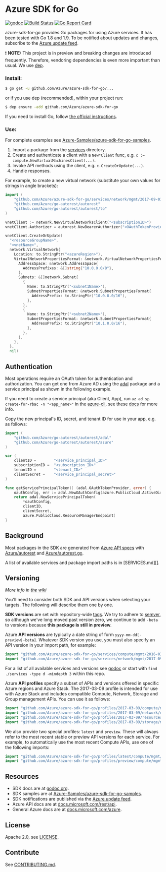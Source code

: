 # Azure SDK for Go

[![godoc](https://godoc.org/github.com/Azure/azure-sdk-for-go?status.svg)](https://godoc.org/github.com/Azure/azure-sdk-for-go) 
[![Build Status](https://travis-ci.org/Azure/azure-sdk-for-go.svg?branch=master)](https://travis-ci.org/Azure/azure-sdk-for-go) 
[![Go Report Card](https://goreportcard.com/badge/github.com/Azure/azure-sdk-for-go)](https://goreportcard.com/report/github.com/Azure/azure-sdk-for-go)

azure-sdk-for-go provides Go packages for using Azure services. It has been
tested with Go 1.8 and 1.9. To be notified about updates and changes, subscribe
to the [Azure update feed][].

:exclamation: **NOTE:** This project is in preview and breaking changes are 
introduced frequently. Therefore, vendoring dependencies is even more
important than usual. We use [dep](https://github.com/golang/dep).

### Install:

```sh
$ go get -u github.com/Azure/azure-sdk-for-go/...
```

or if you use dep (recommended), within your project run:

```sh
$ dep ensure -add github.com/Azure/azure-sdk-for-go
```

If you need to install Go, follow [the official instructions][].

[the official instructions]: https://golang.org/dl/

### Use:

For complete examples see [Azure-Samples/azure-sdk-for-go-samples][samples_repo].

1. Import a package from the [services][services_dir] directory.
1. Create and authenticate a client with a `New*Client` func, e.g.
   `c := compute.NewVirtualMachinesClient(...)`.
1. Invoke API methods using the client, e.g. `c.CreateOrUpdate(...)`.
1. Handle responses.

For example, to create a new virtual network (substitute your own values for
strings in angle brackets):

```go
import (
	"github.com/Azure/azure-sdk-for-go/services/network/mgmt/2017-09-01/network"
	"github.com/Azure/go-autorest/autorest"
	"github.com/Azure/go-autorest/autorest/to"
)

vnetClient := network.NewVirtualNetworksClient("<subscriptionID>")
vnetClient.Authorizer = autorest.NewBearerAuthorizer("<OAuthTokenProvider>")

vnetClient.CreateOrUpdate(
  "<resourceGroupName>",
  "<vnetName>",
  network.VirtualNetwork{
    Location: to.StringPtr("<azureRegion>"),
    VirtualNetworkPropertiesFormat: &network.VirtualNetworkPropertiesFormat{
      AddressSpace: &network.AddressSpace{
        AddressPrefixes: &[]string{"10.0.0.0/8"},
      },
      Subnets: &[]network.Subnet{
        {
          Name: to.StringPtr("<subnet1Name>"),
          SubnetPropertiesFormat: &network.SubnetPropertiesFormat{
            AddressPrefix: to.StringPtr("10.0.0.0/16"),
          },
        },
        {
          Name: to.StringPtr("<subnet2Name>"),
          SubnetPropertiesFormat: &network.SubnetPropertiesFormat{
            AddressPrefix: to.StringPtr("10.1.0.0/16"),
          },
        },
      },
    },
  },
  nil)
```

## Authentication

Most operations require an OAuth token for authentication and authorization.
You can get one from Azure AD using the
[adal](https://github.com/Azure/go-autorest/tree/master/autorest/adal)
package and a service principal as shown in the following example.

If you need to create a service principal (aka Client, App), run
`az ad sp create-for-rbac -n "<app_name>"` 
in the [azure-cli](https://github.com/Azure/azure-cli), see these
[docs](https://docs.microsoft.com/cli/azure/create-an-azure-service-principal-azure-cli?view=azure-cli-latest)
for more info.

Copy the new principal's ID, secret, and tenant ID for use in your app, e.g. as follows:

```go
import (
	"github.com/Azure/go-autorest/autorest/adal"
	"github.com/Azure/go-autorest/autorest/azure"
)

var (
	clientID =        "<service_principal_ID>"
	subscriptionID =  "<subscription_ID>"
	tenantID =        "<tenant_ID>"
	clientSecret =    "<service_principal_secret>"
)

func getServicePrincipalToken() (adal.OAuthTokenProvider, error) {
	oauthConfig, err := adal.NewOAuthConfig(azure.PublicCloud.ActiveDirectoryEndpoint, tenantID)
	return adal.NewServicePrincipalToken(
		*oauthConfig,
		clientID,
		clientSecret,
		azure.PublicCloud.ResourceManagerEndpoint)
}
```

## Background

Most packages in the SDK are generated from [Azure API specs][] with
[Azure/autorest][] and [Azure/autorest.go][].

[Azure API Specs]: https://github.com/Azure/azure-rest-api-specs
[Azure/autorest]: https://github.com/Azure/autorest
[Azure/autorest.go]: https://github.com/Azure/autorest.go

A list of available services and package import paths is in [SERVICES.md][].

## Versioning

*More info in [the wiki](https://github.com/Azure/azure-sdk-for-go/wiki/Versioning)*

You'll need to consider both SDK and API versions when selecting your
targets. The following will describe them one by one.

**SDK versions** are set with repository-wide [tags][]. We try to adhere to
[semver][], so although we've long moved past version zero, we continue to
add `-beta` to versions because **this package is still in preview.**

[tags]: https://github.com/Azure/azure-sdk-for-go/tags
[semver]: https://semver.org

Azure **API versions** are typically a date string of form
`yyyy-mm-dd[-preview|-beta]`. Whatever SDK version you use, you must also
specify an API version in your import path, for example:

```go
import "github.com/Azure/azure-sdk-for-go/services/compute/mgmt/2016-03-01/compute"
import "github.com/Azure/azure-sdk-for-go/services/network/mgmt/2017-09-01/network"
```

For a list of all available services and versions see [godoc][services_godoc]
or start with `find ./services -type d -mindepth 3` within this repo. 

Azure **API profiles** specify a subset of APIs and versions offered in
specific Azure regions and Azure Stack. The 2017-03-09 profile is intended for
use with Azure Stack and includes compatible Compute, Network, Storage and
Group management APIs. You can use it as follows:

```go
import "github.com/Azure/azure-sdk-for-go/profiles/2017-03-09/compute/mgmt/compute"
import "github.com/Azure/azure-sdk-for-go/profiles/2017-03-09/network/mgmt/network"
import "github.com/Azure/azure-sdk-for-go/profiles/2017-03-09/resources/mgmt/..."
import "github.com/Azure/azure-sdk-for-go/profiles/2017-03-09/storage/mgmt/storage"
```

We also provide two special profiles: `latest` and `preview`. These will always
refer to the most recent stable or preview API versions for each service. For
example, to automatically use the most recent Compute APIs, use one of the following
imports:

```go
import "github.com/Azure/azure-sdk-for-go/profiles/latest/compute/mgmt/compute"
import "github.com/Azure/azure-sdk-for-go/profiles/preview/compute/mgmt/compute"
```

## Resources

- SDK docs are at [godoc.org](https://godoc.org/github.com/Azure/azure-sdk-for-go/).
- SDK samples are at [Azure-Samples/azure-sdk-for-go-samples](https://github.com/Azure-Samples/azure-sdk-for-go-samples).
- SDK notifications are published via the [Azure update feed][].
- Azure API docs are at [docs.microsoft.com/rest/api](https://docs.microsoft.com/rest/api/).
- General Azure docs are at [docs.microsoft.com/azure](https://docs.microsoft.com/azure).

## License

Apache 2.0, see [LICENSE][].

## Contribute

See [CONTRIBUTING.md][]. 

[services_dir]: https://github.com/Azure/azure-sdk-for-go/tree/master/services
[samples_repo]: https://github.com/Azure-Samples/azure-sdk-for-go-samples
[Azure update feed]: https://azure.microsoft.com/updates/
[LICENSE]: ./LICENSE
[CONTRIBUTING.md]: ./CONTRIBUTING.md
[services_godoc]: https://godoc.org/github.com/Azure/azure-sdk-for-go/services
